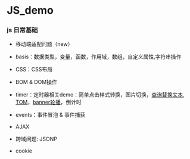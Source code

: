 # JS_demo

### js 日常基础

- 移动端适配问题（new）

- basis：数据类型，变量，函数，作用域，数组，自定义属性,字符串操作

- CSS：CSS布局

- BOM & DOM操作

- timer：定时器相关demo：简单点击样式转换，图片切换，[查询替换文本](http://htmlpreview.github.io/?https://github.com/KathyW666/JS_demo/blob/master/Array&String/search_replace.html), [TOM](http://htmlpreview.github.io/?https://github.com/KathyW666/JS_demo/blob/master/timer/class_7汤姆猫.html)，[banner轮播](http://htmlpreview.github.io/?https://github.com/KathyW666/JS_demo/blob/master/timer/class_6轮播图.html)，倒计时

- events：事件冒泡 & 事件捕获

- AJAX

- 跨域问题: JSONP

- cookie
